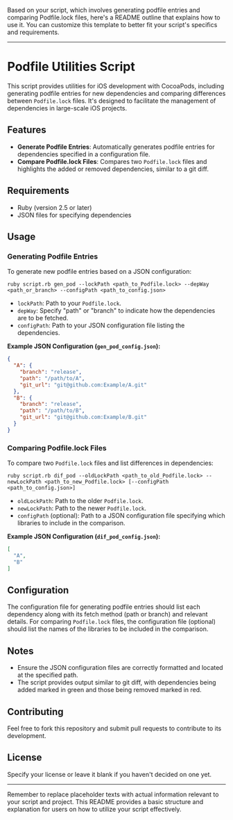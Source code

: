 Based on your script, which involves generating podfile entries and comparing Podfile.lock files, here's a README outline that explains how to use it. You can customize this template to better fit your script's specifics and requirements.

---

# Podfile Utilities Script

This script provides utilities for iOS development with CocoaPods, including generating podfile entries for new dependencies and comparing differences between `Podfile.lock` files. It's designed to facilitate the management of dependencies in large-scale iOS projects.

## Features

- **Generate Podfile Entries**: Automatically generates podfile entries for dependencies specified in a configuration file.
- **Compare Podfile.lock Files**: Compares two `Podfile.lock` files and highlights the added or removed dependencies, similar to a git diff.

## Requirements

- Ruby (version 2.5 or later)
- JSON files for specifying dependencies

## Usage

### Generating Podfile Entries

To generate new podfile entries based on a JSON configuration:

```shell
ruby script.rb gen_pod --lockPath <path_to_Podfile.lock> --depWay <path_or_branch> --configPath <path_to_config.json>
```

- `lockPath`: Path to your `Podfile.lock`.
- `depWay`: Specify "path" or "branch" to indicate how the dependencies are to be fetched.
- `configPath`: Path to your JSON configuration file listing the dependencies.

**Example JSON Configuration (`gen_pod_config.json`):**

```json
{
  "A": {
    "branch": "release",
    "path": "/path/to/A",
    "git_url": "git@github.com:Example/A.git"
  },
  "B": {
    "branch": "release",
    "path": "/path/to/B",
    "git_url": "git@github.com:Example/B.git"
  }
}
```

### Comparing Podfile.lock Files

To compare two `Podfile.lock` files and list differences in dependencies:

```shell
ruby script.rb dif_pod --oldLockPath <path_to_old_Podfile.lock> --newLockPath <path_to_new_Podfile.lock> [--configPath <path_to_config.json>]
```

- `oldLockPath`: Path to the older `Podfile.lock`.
- `newLockPath`: Path to the newer `Podfile.lock`.
- `configPath` (optional): Path to a JSON configuration file specifying which libraries to include in the comparison.

**Example JSON Configuration (`dif_pod_config.json`):**

```json
[
  "A",
  "B"
]
```

## Configuration

The configuration file for generating podfile entries should list each dependency along with its fetch method (path or branch) and relevant details. For comparing `Podfile.lock` files, the configuration file (optional) should list the names of the libraries to be included in the comparison.

## Notes

- Ensure the JSON configuration files are correctly formatted and located at the specified path.
- The script provides output similar to git diff, with dependencies being added marked in green and those being removed marked in red.

## Contributing

Feel free to fork this repository and submit pull requests to contribute to its development.

## License

Specify your license or leave it blank if you haven't decided on one yet.

---

Remember to replace placeholder texts with actual information relevant to your script and project. This README provides a basic structure and explanation for users on how to utilize your script effectively.
